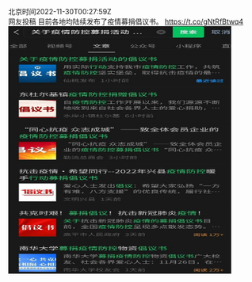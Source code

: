 北京时间2022-11-30T00:27:59Z<br>网友投稿
目前各地均陆续发布了疫情募捐倡议书。 https://t.co/gNtRfBtwq4<br><img src='/temp/image/2022/o-Month-11/1597628450969628672_0.jpg' width='450' height='500'><br><br>